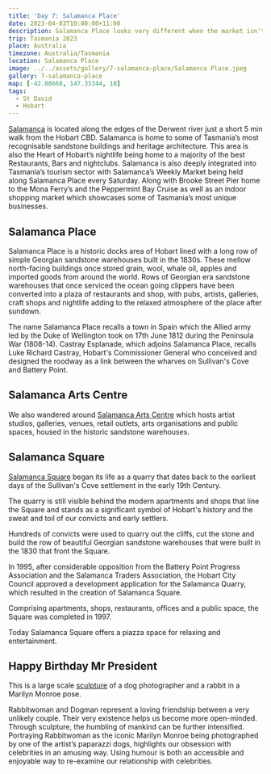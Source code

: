 ```yaml
---
title: 'Day 7: Salamanca Place'
date: 2023-04-03T10:00:00+11:00
description: Salamanca Place looks very different when the market isn't on.
trip: Tasmania 2023
place: Australia
timezone: Australia/Tasmania
location: Salamanca Place
image: ../../assets/gallery/7-salamanca-place/Salamanca Place.jpeg
gallery: 7-salamanca-place
map: [-42.88668, 147.33344, 18]
tags:
  - St David
  - Hobart
---
```


[Salamanca](https://www.salamanca.com.au/) is located along the edges of the Derwent river just a short 5 min walk from the Hobart CBD. Salamanca is home to some of Tasmania’s most recognisable sandstone buildings and heritage architecture. This area is also the Heart of Hobart’s nightlife being home to a majority of the best Restaurants, Bars and nightclubs. Salamanca is also deeply integrated into Tasmania’s tourism sector with Salamanca’s Weekly Market being held along Salamanca Place every Saturday. Along with Brooke Street Pier home to the Mona Ferry’s and the Peppermint Bay Cruise as well as an indoor shopping market which showcases some of Tasmania’s most unique businesses.

## Salamanca Place

Salamanca Place is a historic docks area of Hobart lined with a long row of simple Georgian sandstone warehouses built in the 1830s. These mellow north-facing buildings once stored grain, wool, whale oil, apples and imported goods from around the world. Rows of Georgian era sandstone warehouses that once serviced the ocean going clippers have been converted into a plaza of restaurants and shop, with pubs, artists, galleries, craft shops and nightlife adding to the relaxed atmosphere of the place after sundown.

The name Salamanca Place recalls a town in Spain which the Allied army led by the Duke of Wellington took on 17th June 1812 during the Peninsula War (1808-14). Castray Esplanade, which adjoins Salamanca Place, recalls Luke Richard Castray, Hobart's Commissioner General who conceived and designed the roodway as a link between the wharves on Sullivan's Cove and Battery Point.

## Salamanca Arts Centre

We also wandered around [Salamanca Arts Centre](https://www.sac.org.au/) which hosts artist studios, galleries, venues, retail outlets, arts organisations and public spaces, housed in the historic sandstone warehouses.

## Salamanca Square

[Salamanca Square](https://www.salamancasquare.com.au) began its life as a quarry that dates back to the earliest days of the Sullivan's Cove settlement in the early 19th Century.

The quarry is still visible behind the modern apartments and shops that line the Square and stands as a significant symbol of Hobart's history and the sweat and toil of our convicts and early settlers.

Hundreds of convicts were used to quarry out the cliffs, cut the stone and build the row of beautiful Georgian sandstone warehouses that were built in the 1830 that front the Square.

In 1995, after considerable opposition from the Battery Point Progress Association and the Salamanca Traders Association, the Hobart City Council approved a development application for the Salamanca Quarry, which resulted in the creation of Salamanca Square.

Comprising apartments, shops, restaurants, offices and a public space, the Square was completed in 1997.

Today Salamanca Square offers a piazza space for relaxing and entertainment.

## Happy Birthday Mr President

This is a large scale [sculpture](https://gillieandmarc.com/blogs/find-our-art/happy-birthday-mr-president-salamanca-square-hobart-tas-australia) of a dog photographer and a rabbit in a Marilyn Monroe pose.

Rabbitwoman and Dogman represent a loving friendship between a very unlikely couple. Their very existence helps us become more open-minded. Through sculpture, the humbling of mankind can be further intensified. Portraying Rabbitwoman as the iconic Marilyn Monroe being photographed by one of the artist’s paparazzi dogs, highlights our obsession with celebrities in an amusing way. Using humour is both an accessible and enjoyable way to re-examine our relationship with celebrities.
